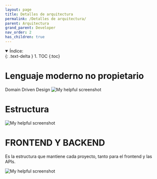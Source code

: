 ```yaml
---
layout: page
title: Detalles de arquitectura
permalink: /Detalles de arquitectura/
parent: Arquitectura
grand_parent: Developer
nav_order: 2
has_children: true
---
```


<details open markdown="block">
  <summary>
    Índice:
  </summary>
  {: .text-delta }
1. TOC
{:toc}
</details>

# Lenguaje moderno no propietario

Domain Driven Design
  ![My helpful screenshot](https://cdn.discordapp.com/attachments/955522800918085684/1015284043266392204/unknown.png)

# Estructura

  ![My helpful screenshot](https://cdn.discordapp.com/attachments/955522800918085684/1015283734104248381/unknown.png)

# FRONTEND Y BACKEND

Es la estructura que mantiene cada proyecto, tanto para el frontend y las APIs.

  ![My helpful screenshot](https://cdn.discordapp.com/attachments/955522800918085684/1015283503803412611/unknown.png)
